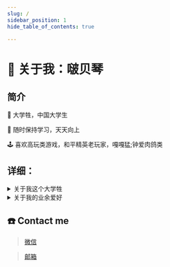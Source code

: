 ```yaml
---
slug: /
sidebar_position: 1
hide_table_of_contents: true

---
```



# 👋 关于我：啵贝琴

## 简介
🧑 大学牲，中国大学生

🔆 随时保持学习，天天向上

🕹️ 喜欢高玩类游戏，和平精英老玩家，嘎嘎猛;钟爱肉鸽类

## 详细：
<details>
  <summary>关于我这个大学牲</summary>
  <div>
    <div>
       - 掌握DC-DC拓扑结构：buck、boost、四开关buck-boost电路。<br/>  
       - 掌握AC-DC拓扑结构：整流、逆变、反激开关电源。<br/>  
       - 熟悉运用UART、IIC、SPI、CAN、USB通信协议。<br/>  
       - 熟悉运用keil、Vscode、编程软件的使用。<br/>  
       - 熟悉运用Altium Designer、立创EDA专业版、Multisim 14.0软件的使用。<br/>  
       - 熟悉运用STM32、15单片机开发。<br/>  
    </div>
  </div>
</details>

<details>
  <summary>关于我的业余爱好</summary>
  <div>
    <div>
        ▶️大逃杀类游戏狂热爱好者：<br/>
       - 和平精英忠实玩家，五指高玩操作，2020WUCL西部赛区冠军。<br/>  
       - Steam端《SAR》选手，萌萌画风的大逃杀我受不了了。<br/>  
        ▶️肉鸽类游戏钟爱粉：<br/>
       - 元气骑士土著玩家，可惜现在下架了。<br/>  
       - 霓虹深渊200h+，最近出手游也转战手游了。<br/>  
    </div>
  </div>
</details>

## ☎️ Contact me
> <a href="http://n0i.cn/2gqBzw">微信</a>

> <a href="mailto:Baby_Qin@foxmail.com">邮箱</a>